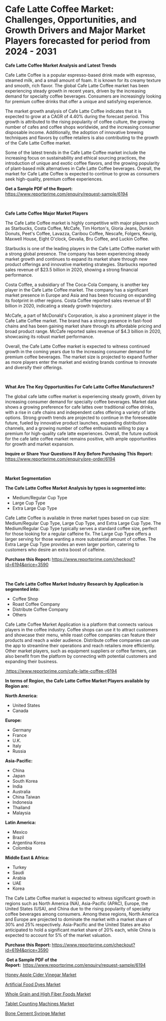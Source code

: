 <p><h1>Cafe Latte Coffee Market: Challenges, Opportunities, and Growth Drivers and Major Market Players forecasted for period from 2024 - 2031</h1></p><p><strong>Cafe Latte Coffee Market Analysis and Latest Trends</strong></p>
<p><p>Cafe Latte Coffee is a popular espresso-based drink made with espresso, steamed milk, and a small amount of foam. It is known for its creamy texture and smooth, rich flavor. The global Cafe Latte Coffee market has been experiencing steady growth in recent years, driven by the increasing demand for specialty coffee beverages. Consumers are increasingly looking for premium coffee drinks that offer a unique and satisfying experience.</p><p>The market growth analysis of Cafe Latte Coffee indicates that it is expected to grow at a CAGR of 4.40% during the forecast period. This growth is attributed to the rising popularity of coffee culture, the growing number of cafes and coffee shops worldwide, and the increasing consumer disposable income. Additionally, the adoption of innovative brewing techniques and flavors by coffee retailers is also contributing to the growth of the Cafe Latte Coffee market.</p><p>Some of the latest trends in the Cafe Latte Coffee market include the increasing focus on sustainability and ethical sourcing practices, the introduction of unique and exotic coffee flavors, and the growing popularity of plant-based milk alternatives in Cafe Latte Coffee beverages. Overall, the market for Cafe Latte Coffee is expected to continue to grow as consumers seek high-quality, premium coffee experiences.</p></p>
<p><strong>Get a Sample PDF of the Report:&nbsp;</strong> <a href="https://www.reportprime.com/enquiry/request-sample/6194">https://www.reportprime.com/enquiry/request-sample/6194</a></p>
<p>&nbsp;</p>
<p><strong>Cafe Latte Coffee Major Market Players</strong></p>
<p><p>The Cafe Latte Coffee market is highly competitive with major players such as Starbucks, Costa Coffee, McCafe, Tim Horton's, Gloria Jeans, Dunkin Donuts, Peet's Coffee, Lavazza, Caribou Coffee, Nescafe, Folgers, Keurig, Maxwell House, Eight O'clock, Gevalia, Bru Coffee, and Luckin Coffee.</p><p>Starbucks is one of the leading players in the Cafe Latte Coffee market with a strong global presence. The company has been experiencing steady market growth and continues to expand its market share through new product offerings and innovative marketing strategies. Starbucks reported sales revenue of $23.5 billion in 2020, showing a strong financial performance.</p><p>Costa Coffee, a subsidiary of The Coca-Cola Company, is another key player in the Cafe Latte Coffee market. The company has a significant market presence in Europe and Asia and has been focusing on expanding its footprint in other regions. Costa Coffee reported sales revenue of $1 billion in 2020, indicating a steady growth trajectory.</p><p>McCafe, a part of McDonald's Corporation, is also a prominent player in the Cafe Latte Coffee market. The brand has a strong presence in fast-food chains and has been gaining market share through its affordable pricing and broad product range. McCafe reported sales revenue of $4.3 billion in 2020, showcasing its robust market performance.</p><p>Overall, the Cafe Latte Coffee market is expected to witness continued growth in the coming years due to the increasing consumer demand for premium coffee beverages. The market size is projected to expand further as more players enter the market and existing brands continue to innovate and diversify their offerings.</p></p>
<p>&nbsp;</p>
<p><strong>What Are The Key Opportunities For Cafe Latte Coffee Manufacturers?</strong></p>
<p><p>The global cafe latte coffee market is experiencing steady growth, driven by increasing consumer demand for specialty coffee beverages. Market data shows a growing preference for cafe lattes over traditional coffee drinks, with a rise in cafe chains and independent cafes offering a variety of latte options. Strong growth trends are projected to continue in the foreseeable future, fueled by innovative product launches, expanding distribution channels, and a growing number of coffee enthusiasts willing to pay a premium for high-quality cafe latte experiences. Overall, the future outlook for the cafe latte coffee market remains positive, with ample opportunities for growth and market expansion.</p></p>
<p><strong>Inquire or Share Your Questions If Any Before Purchasing This Report:</strong> <a href="https://www.reportprime.com/enquiry/pre-order/6194">https://www.reportprime.com/enquiry/pre-order/6194</a></p>
<p>&nbsp;</p>
<p><strong>Market Segmentation</strong></p>
<p><strong>The Cafe Latte Coffee Market Analysis by types is segmented into:</strong></p>
<p><ul><li>Medium/Regular Cup Type</li><li>Large Cup Type</li><li>Extra Large Cup Type</li></ul></p>
<p><p>Cafe Latte Coffee is available in three market types based on cup size: Medium/Regular Cup Type, Large Cup Type, and Extra Large Cup Type. The Medium/Regular Cup Type typically serves a standard coffee size, perfect for those looking for a regular caffeine fix. The Large Cup Type offers a larger serving for those wanting a more substantial amount of coffee. The Extra Large Cup Type provides an even larger portion, catering to customers who desire an extra boost of caffeine.</p></p>
<p><strong>Purchase this Report:&nbsp;</strong><a href="https://www.reportprime.com/checkout?id=6194&price=3590">https://www.reportprime.com/checkout?id=6194&price=3590</a></p>
<p>&nbsp;</p>
<p><strong>The Cafe Latte Coffee Market Industry Research by Application is segmented into:</strong></p>
<p><ul><li>Coffee Shop</li><li>Roast Coffee Company</li><li>Distribute Coffee Company</li><li>Others</li></ul></p>
<p><p>Cafe Latte Coffee Market Application is a platform that connects various players in the coffee industry. Coffee shops can use it to attract customers and showcase their menu, while roast coffee companies can feature their products and reach a wider audience. Distribute coffee companies can use the app to streamline their operations and reach retailers more efficiently. Other market players, such as equipment suppliers or coffee farmers, can also benefit from the platform by connecting with potential customers and expanding their business.</p></p>
<p><a href="https://www.reportprime.com/cafe-latte-coffee-r6194">&nbsp;https://www.reportprime.com/cafe-latte-coffee-r6194</a></p>
<p><strong>In terms of Region, the Cafe Latte Coffee Market Players available by Region are:</strong></p>
<p>
    <p> <strong> North America: </strong>
        <ul>
            <li>United States</li>
            <li>Canada</li>
        </ul>
        </p> 
    <p> <strong> Europe: </strong>
        <ul>
            <li>Germany</li>
            <li>France</li>
            <li>U.K.</li>
            <li>Italy</li>
            <li>Russia</li>
        </ul>
        </p> 
    <p> <strong> Asia-Pacific: </strong>
        <ul>
            <li>China</li>
            <li>Japan</li>
            <li>South Korea</li>
            <li>India</li>
            <li>Australia</li>
            <li>China Taiwan</li>
            <li>Indonesia</li>
            <li>Thailand</li>
            <li>Malaysia</li>
        </ul>
        </p> 
    <p> <strong> Latin America: </strong>
        <ul>
            <li>Mexico</li>
            <li>Brazil</li>
            <li>Argentina Korea</li>
            <li>Colombia</li>
        </ul>
        </p> 
    <p> <strong> Middle East & Africa: </strong>
        <ul>
            <li>Turkey</li>
            <li>Saudi</li>
            <li>Arabia</li>
            <li>UAE</li>
            <li>Korea</li>
        </ul>
    </p>
    </p>
<p><p>The Cafe Latte Coffee market is expected to witness significant growth in regions such as North America (NA), Asia-Pacific (APAC), Europe, the United States (USA), and China due to the rising popularity of specialty coffee beverages among consumers. Among these regions, North America and Europe are projected to dominate the market with a market share of 30% and 25% respectively. Asia-Pacific and the United States are also anticipated to hold a significant market share of 20% each, while China is expected to account for 5% of the market valuation.</p></p>
<p><strong>Purchase this Report: </strong><a href="https://www.reportprime.com/checkout?id=6194&price=3590">https://www.reportprime.com/checkout?id=6194&price=3590</a></p>
<p>&nbsp;<strong>Get a Sample PDF of the Report:&nbsp;&nbsp;</strong><a href="https://www.reportprime.com/enquiry/request-sample/6194">https://www.reportprime.com/enquiry/request-sample/6194</a></p>
<p><strong></strong></p>
<p><p><a href="https://github.com/dylanObrien626/Market-Research-Report-List-1/blob/main/honey-apple-cider-vinegar-market.md">Honey Apple Cider Vinegar Market</a></p><p><a href="https://github.com/JameTravis/Market-Research-Report-List-6/blob/main/artificial-food-dyes-market.md">Artificial Food Dyes Market</a></p><p><a href="https://github.com/qndifksd5/Market-Research-Report-List-1/blob/main/whole-grain-and-high-fiber-foods-market.md">Whole Grain and High Fiber Foods Market</a></p><p><a href="https://medium.com/@sharquayrhodes1927/tablet-counting-machines-market-size-share-growth-and-market-analysis-by-type-by-application-b479cfd828ba">Tablet Counting Machines Market</a></p><p><a href="https://medium.com/@barbarakbess8920/global-bone-cement-syringe-market-by-product-type-by-application-by-region-and-companies-23859c2dbc7c">Bone Cement Syringe Market</a></p></p>